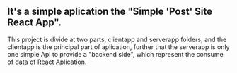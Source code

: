 ## It's a simple aplication the "Simple 'Post' Site React App".

This project is divide at two parts, clientapp and serverapp folders, and the clientapp is the principal part of aplication, further that the serverapp is 
only one simple Api to provide a "backend side", which represent the consume of data of React Aplication.
